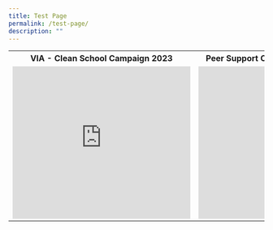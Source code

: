 ```yaml
---
title: Test Page
permalink: /test-page/
description: ""
---
```

<style>
td, th {
   border: none!important;
}
</style>

<table>
	<tbody><tr>
		<th>VIA - Clean School Campaign 2023</th>
		<th>Peer Support Challenge T1W10 to T2W3</th>
	</tr>
	<tr>
		<td><iframe src="https://docs.google.com/presentation/d/e/2PACX-1vQzPKl0c8dXFLj-tIFwuArIgrzg6Fo9lA4Y2kp2sIKcrlQDTgMrXrVeCKcD6oe6HxkiE18Ak6Y6F3QN/embed?start=false&amp;loop=false&amp;delayms=3000" frameborder="0" width="350" height="300" allowfullscreen="true"></iframe></td>
		<td><iframe allowfullscreen="true" height="300" width="350" frameborder="0" src="https://docs.google.com/presentation/d/e/2PACX-1vS4GYWZ-1MAKBcETOhlyVfY5A3mLYFqki46a3gqd4tSyEjhm6DeXqWBGaVEJcFxsbi6keR4wad36wRC/embed?start=false&amp;loop=false&amp;delayms=3000"></iframe></td>
	</tr>
	</tbody></table>
